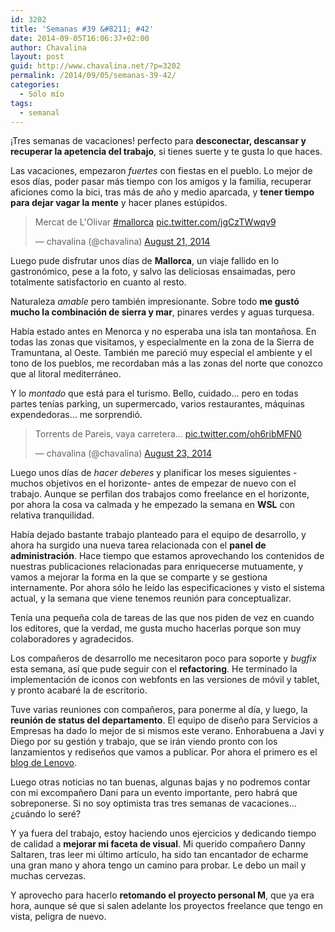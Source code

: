 ```yaml
---
id: 3202
title: 'Semanas #39 &#8211; #42'
date: 2014-09-05T16:06:37+02:00
author: Chavalina
layout: post
guid: http://www.chavalina.net/?p=3202
permalink: /2014/09/05/semanas-39-42/
categories:
  - Sólo mío
tags:
  - semanal
---
```

¡Tres semanas de vacaciones! perfecto para **desconectar, descansar y recuperar la apetencia del trabajo**, si tienes suerte y te gusta lo que haces.

Las vacaciones, empezaron _fuertes_ con fiestas en el pueblo. Lo mejor de esos días, poder pasar más tiempo con los amigos y la familia, recuperar aficiones como la bici, tras más de año y medio aparcada, y **tener tiempo para dejar vagar la mente** y hacer planes estúpidos.

<blockquote class="twitter-tweet" lang="en"><p>Mercat de L'Olivar <a href="https://twitter.com/hashtag/mallorca?src=hash">#mallorca</a> <a href="http://t.co/jgCzTWwqv9">pic.twitter.com/jgCzTWwqv9</a></p>&mdash; chavalina (@chavalina) <a href="https://twitter.com/chavalina/status/502410894757085185">August 21, 2014</a></blockquote>
<script async src="//platform.twitter.com/widgets.js" charset="utf-8"></script>

Luego pude disfrutar unos días de **Mallorca**, un viaje fallido en lo gastronómico, pese a la foto, y salvo las deliciosas ensaimadas, pero totalmente satisfactorio en cuanto al resto.

Naturaleza _amable_ pero también impresionante. Sobre todo **me gustó mucho la combinación de sierra y mar**, pinares verdes y aguas turquesa. 

Había estado antes en Menorca y no esperaba una isla tan montañosa. En todas las zonas que visitamos, y especialmente en la zona de la Sierra de Tramuntana, al Oeste. También me pareció muy especial el ambiente y el tono de los pueblos, me recordaban más a las zonas del norte que conozco que al litoral mediterráneo.

Y lo _montado_ que está para el turismo. Bello, cuidado… pero en todas partes tenías parking, un supermercado, varios restaurantes, máquinas expendedoras… me sorprendió.

<blockquote class="twitter-tweet" lang="en"><p>Torrents de Pareis, vaya carretera... <a href="http://t.co/oh6ribMFN0">pic.twitter.com/oh6ribMFN0</a></p>&mdash; chavalina (@chavalina) <a href="https://twitter.com/chavalina/status/503225705627648000">August 23, 2014</a></blockquote>
<script async src="//platform.twitter.com/widgets.js" charset="utf-8"></script>

Luego unos días de _hacer deberes_ y planificar los meses siguientes -muchos objetivos en el horizonte- antes de empezar de nuevo con el trabajo. Aunque se perfilan dos trabajos como freelance en el horizonte, por ahora la cosa va calmada y he empezado la semana en **WSL** con relativa tranquilidad.

Había dejado bastante trabajo planteado para el equipo de desarrollo, y ahora ha surgido una nueva tarea relacionada con el **panel de administración**. Hace tiempo que estamos aprovechando los contenidos de nuestras publicaciones relacionadas para enriquecerse mutuamente, y vamos a mejorar la forma en la que se comparte y se gestiona internamente. Por ahora sólo he leído las especificaciones y visto el sistema actual, y la semana que viene tenemos reunión para conceptualizar.

Tenía una pequeña cola de tareas de las que nos piden de vez en cuando los editores, que la verdad, me gusta mucho hacerlas porque son muy colaboradores y agradecidos. 

Los compañeros de desarrollo me necesitaron poco para soporte y _bugfix_ esta semana, así que pude seguir con el **refactoring**. He terminado la implementación de iconos con webfonts en las versiones de móvil y tablet, y pronto acabaré la de escritorio.

Tuve varias reuniones con compañeros, para ponerme al día, y luego, la **reunión de status del departamento**. El equipo de diseño para Servicios a Empresas ha dado lo mejor de si mismos este verano. Enhorabuena a Javi y Diego por su gestión y trabajo, que se irán viendo pronto con los lanzamientos y rediseños que vamos a publicar. Por ahora el primero es el [blog de Lenovo](http://www.bloglenovo.es/).

Luego otras noticias no tan buenas, algunas bajas y no podremos contar con mi excompañero Dani para un evento importante, pero habrá que sobreponerse. Si no soy optimista tras tres semanas de vacaciones… ¿cuándo lo seré?

Y ya fuera del trabajo, estoy haciendo unos ejercicios y dedicando tiempo de calidad a **mejorar mi faceta de visual**. Mi querido compañero Danny Saltaren, tras leer mi último artículo, ha sido tan encantador de echarme una gran mano y ahora tengo un camino para probar. Le debo un mail y muchas cervezas.

Y aprovecho para hacerlo **retomando el proyecto personal M**, que ya era hora, aunque sé que si salen adelante los proyectos freelance que tengo en vista, peligra de nuevo.